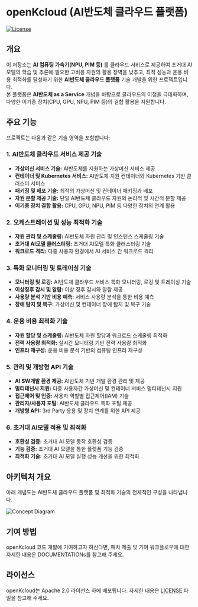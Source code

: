 # openKcloud (AI반도체 클라우드 플랫폼)

[![License](https://img.shields.io/badge/License-Apache%202.0-blue.svg)](https://opensource.org/licenses/Apache-2.0)

## 개요

이 저장소는 **AI 컴퓨팅 가속기(NPU, PIM 등)** 를 클라우드 서비스로 제공하여 초거대 AI 모델의 학습 및 추론에 필요한 고비용 자원의 활용 장벽을 낮추고, 최적 성능과 운용 비용 최적화를 달성하기 위한 **AI반도체 클라우드 플랫폼** 기술 개발을 위한 프로젝트입니다.  
본 플랫폼은 **AI반도체 as a Service** 개념을 바탕으로 클라우드의 이점을 극대화하며, 다양한 이기종 장치(CPU, GPU, NPU, PIM 등)의 결합 활용을 지원합니다.

## 주요 기능

프로젝트는 다음과 같은 기술 영역을 포함합니다:

### 1. AI반도체 클라우드 서비스 제공 기술
- **가상머신 서비스 기술:** AI반도체를 지원하는 가상머신 서비스 제공
- **컨테이너 및 Kubernetes 서비스:** AI반도체 지원 컨테이너와 Kubernetes 기반 클러스터 서비스
- **패키징 및 배포 기술:** 최적의 가상머신 및 컨테이너 패키징과 배포
- **자원 분할 제공 기술:** 단일 AI반도체 클라우드 자원의 논리적 및 시간적 분할 제공
- **이기종 장치 결합 활용:** CPU, GPU, NPU, PIM 등 다양한 장치의 연계 활용

### 2. 오케스트레이션 및 성능 최적화 기술
- **자원 관리 및 스케줄링:** AI반도체 자원 관리 및 인스턴스 스케줄링 기술
- **초거대 AI모델 클러스터링:** 초거대 AI모델 특화 클러스터링 기술
- **워크로드 격리:** 다중 사용자 환경에서 AI 서비스 간 워크로드 격리

### 3. 특화 모니터링 및 트레이싱 기술
- **모니터링 및 로깅:** AI반도체 클라우드 서비스 특화 모니터링, 로깅 및 트레이싱 기술
- **이상징후 감시 및 알람:** 이상 징후 감시와 알람 제공
- **사용량 분석 기반 비용 예측:** 서비스 사용량 분석을 통한 비용 예측
- **장애 탐지 및 복구:** 가상머신 및 컨테이너 장애 탐지 및 복구 기술

### 4. 운용 비용 최적화 기술
- **자원 할당 및 스케줄링:** AI반도체 자원 할당과 워크로드 스케줄링 최적화
- **전력 사용량 최적화:** 실시간 모니터링 기반 전력 사용량 최적화
- **인프라 재구성:** 운용 비용 분석 기반의 컴퓨팅 인프라 재구성

### 5. 관리 및 개방형 API 기술
- **AI SW개발 환경 제공:** AI반도체 기반 개발 환경 관리 및 제공
- **멀티테넌시 지원:** 다중 사용자간 가상머신 및 컨테이너 서비스 멀티테넌시 지원
- **접근제어 및 인증:** 사용자 역할별 접근제어(IAM) 기술
- **관리자/사용자 포털:** AI반도체 클라우드 특화 포털 제공
- **개방형 API:** 3rd Party 응용 및 장치 연계를 위한 API 제공

### 6. 초거대 AI모델 적용 및 최적화
- **호환성 검증:** 초거대 AI 모델 동작 호환성 검증
- **기능 검증:** 초거대 AI 모델을 통한 플랫폼 기능 검증
- **최적화 기술:** 초거대 AI 모델 실행 성능 개선을 위한 최적화

## 아키텍처 개요

아래 개념도는 AI반도체 클라우드 플랫폼 및 최적화 기술의 전체적인 구성을 나타냅니다.

![Concept Diagram](https://github.com/user-attachments/assets/a384b40d-b1d0-48f3-b373-9929eef968bb)

## 기여 방법
openKcloud 코드 개발에 기여하고자 하신다면, 패치 제출 및 기여 워크플로우에 대한 자세한 내용은 DOCUMENTATIONs를 참고해 주세요.

## 라이선스
openKcloud는 Apache 2.0 라이선스 하에 배포됩니다. 자세한 내용은 [LICENSE](./LICENSE) 파일을 참고해 주세요.
